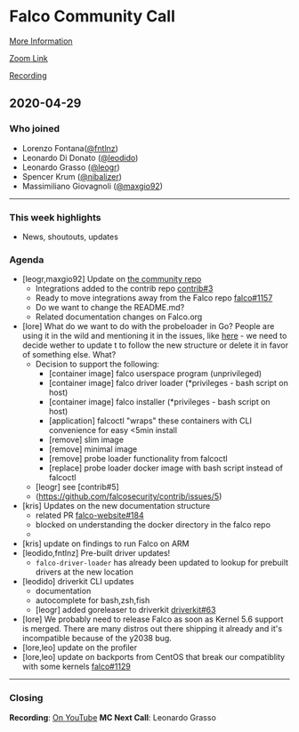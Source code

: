 # Falco Community Call

[More Information](https://github.com/falcosecurity/community)

[Zoom Link](https://zoom.us/my/cncffalcoproject)

[Recording](https://www.youtube.com/watch?v=ZdQ8yLgpIdU)

## 2020-04-29


### Who joined

- Lorenzo Fontana([@fntlnz](https://github.com/fntlnz))
- Leonardo Di Donato ([@leodido](https://github.com/leodido))
- Leonardo Grasso ([@leogr](https://github.com/leogr))
- Spencer Krum ([@nibalizer](https://github.com/nibalizer))
- Massimiliano Giovagnoli ([@maxgio92](https://github.com/maxgio92))

---


### This week highlights

- News, shoutouts, updates


### Agenda
- [leogr,maxgio92] Update on [the community repo](github.com/falcosecurity/community)
    - Integrations added to the contrib repo [contrib#3](https://github.com/falcosecurity/contrib/pull/3)
    - Ready to move integrations away from the Falco repo [falco#1157](https://github.com/falcosecurity/falco/pull/1157)
    - Do we want to change the README.md?
    - Related documentation changes on Falco.org
- [lore] What do we want to do with the probeloader in Go? People are using it in the wild and mentioning it in the issues, like [here](https://github.com/falcosecurity/falco/issues/897#issuecomment-620840925) - we need to decide wether to update t to follow the new structure or delete it in favor of something else. What?
    - Decision to support the following:
      - [container image] falco userspace program (unprivileged)
      - [container image] falco driver loader (*privileges - bash script on host)
      - [container image] falco installer (*privileges - bash script on host)
      - [application] falcoctl "wraps" these containers with CLI convenience for easy <5min install
      - [remove] slim image
      - [remove] minimal image
      - [remove] probe loader functionality from falcoctl 
      - [replace] probe loader docker image with bash script instead of falcoctl
    - [leogr] see [contrib#5]
    - (https://github.com/falcosecurity/contrib/issues/5)
- [kris] Updates on the new documentation structure
    -  related PR [falco-website#184](https://github.com/falcosecurity/falco-website/pull/184)
    -  blocked on understanding the docker directory in the falco repo
    -  
- [kris] update on findings to run Falco on ARM
- [leodido,fntlnz] Pre-built driver updates!
    - `falco-driver-loader` has already been updated to lookup for prebuilt drivers at the new location
- [leodido] driverkit CLI updates
    - documentation
    - autocomplete for bash,zsh,fish
    - [leogr] added goreleaser to driverkit [driverkit#63](https://github.com/falcosecurity/driverkit/pull/63)
- [lore] We probably need to release Falco as soon as Kernel 5.6 support is merged. There are many distros out there shipping it already and it's incompatible because of the y2038 bug.
- [lore,leo] update on the profiler
- [lore,leo] update on backports from CentOS that break our compatiblity with some kernels [falco#1129](https://github.com/falcosecurity/falco/issues/1129)
---


### Closing

**Recording**: [On YouTube](https://www.youtube.com/watch?v=ZdQ8yLgpIdU)
**MC Next Call**: Leonardo Grasso
